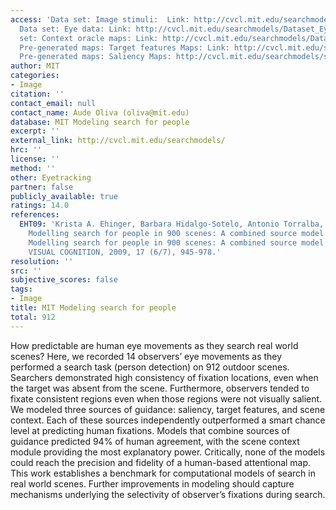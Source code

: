 ```yaml
---
access: 'Data set: Image stimuli:  Link: http://cvcl.mit.edu/searchmodels/Dataset_STIMULI.zip
  Data set: Eye data: Link: http://cvcl.mit.edu/searchmodels/Dataset_EyeData.zip Data
  set: Context oracle maps: Link: http://cvcl.mit.edu/searchmodels/Dataset_ContextOracle.zip
  Pre-generated maps: Target features Maps: Link: http://cvcl.mit.edu/searchmodels/targetFeatureMaps.zip
  Pre-generated maps: Saliency Maps: http://cvcl.mit.edu/searchmodels/saliencyMaps.zip'
author: MIT
categories:
- Image
citation: ''
contact_email: null
contact_name: Aude Oliva (oliva@mit.edu)
database: MIT Modeling search for people
excerpt: ''
external_link: http://cvcl.mit.edu/searchmodels/
hrc: ''
license: ''
method: ''
other: Eyetracking
partner: false
publicly_available: true
ratings: 14.0
references:
  EHT09: 'Krista A. Ehinger, Barbara Hidalgo-Sotelo, Antonio Torralba, Aude Oliva,
    Modelling search for people in 900 scenes: A combined source model of eye guidance,
    Modelling search for people in 900 scenes: A combined source model of eye guidance,
    VISUAL COGNITION, 2009, 17 (6/7), 945-978.'
resolution: ''
src: ''
subjective_scores: false
tags:
- Image
title: MIT Modeling search for people
total: 912
---
```


How predictable are human eye movements as they search real world scenes? Here, we recorded 14 observers’ eye movements as they performed a search task (person detection) on 912 outdoor scenes. Searchers demonstrated high consistency of fixation locations, even when the target was absent from the scene. Furthermore, observers tended to fixate consistent regions even when those regions were not visually salient. We modeled three sources of guidance: saliency, target features, and scene context. Each of these sources independently outperformed a smart chance level at predicting human fixations. Models that combine sources of guidance predicted 94% of human agreement, with the scene context module providing the most explanatory power. Critically, none of the models could reach the precision and fidelity of a human-based attentional map. This work establishes a benchmark for computational models of search in real world scenes. Further improvements in modeling should capture mechanisms underlying the selectivity of observer’s fixations during search.